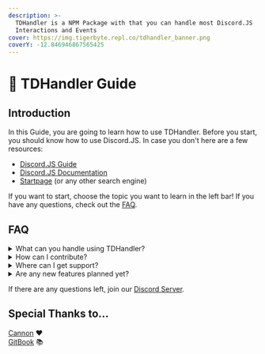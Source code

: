 ```yaml
---
description: >-
  TDHandler is a NPM Package with that you can handle most Discord.JS
  Interactions and Events
cover: https://img.tigerbyte.repl.co/tdhandler_banner.png
coverY: -12.846946867565425
---
```


# 👋 TDHandler Guide

## Introduction

In this Guide, you are going to learn how to use TDHandler. Before you start, you should know how to use Discord.JS. In case you don't here are a few resources:

* [Discord.JS Guide](https://discordjs.guide)
* [Discord.JS Documentation](https://discord.js.org/#/docs/discord.js/stable/general/welcome)
* [Startpage](https://www.startpage.com) (or any other search engine)

If you want to start, choose the topic you want to learn in the left bar! If you have any questions, check out the [FAQ](./#faq).

## FAQ

<details>

<summary>What can you handle using TDHandler?</summary>

We are planning to handle everything possible in Discord.JS

</details>

<details>

<summary>How can I contribute?</summary>

You can contribute in our [GitHub Repository](https://github.com/TigerbyteDev/tdhandler). More information can be found there.

</details>

<details>

<summary>Where can I get support?</summary>

You can either open a new [Issue on GitHub](https://github.com/TigerbyteDev/tdhandler/issues) or join our [Discord Server](https://discord.gg/7NdQSUxX)

</details>

<details>

<summary>Are any new features planned yet?</summary>

Check out our [To-Do List](https://github.com/TigerbyteDev/tdhandler#to-do-list) for incoming features. If you can't find something you would like to see, you can suggest it in a [new Issue](https://github.com/TigerbyteDev/tdhandler/issues), too.

</details>

If there are any questions left, join our [Discord Server](https://discord.com/invite/7NdQSUxX).

## Special Thanks to…

[Cannon](https://github.com/CannonStealth) :heart:\
[GitBook](https://www.gitbook.com) :books:
